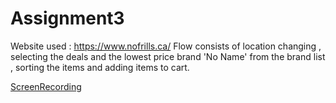# Assignment3
Website used : https://www.nofrills.ca/
Flow consists of location changing , selecting the deals and the lowest price brand 'No Name' from the brand list , sorting the items and adding items to cart.

[ScreenRecording](https://youtu.be/9NU_VUgyVGE)
